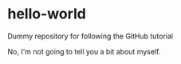 # hello-world
Dummy repository for following the GitHub tutorial

No, I'm not going to tell you a bit about myself.
